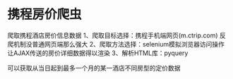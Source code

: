 # 携程房价爬虫
爬取携程酒店房价信息数据
1、爬取目标选择：携程手机端网页(m.ctrip.com)
   反爬机制没普通网页端那么强大
2、爬取方法选择：selenium模拟浏览器访问操作 让AJAX传送的房价详细数据得以渲染
3、解析HTML库：pyquery

可以获取从当日起到最多一个月的某一酒店不同房型的定价数据

